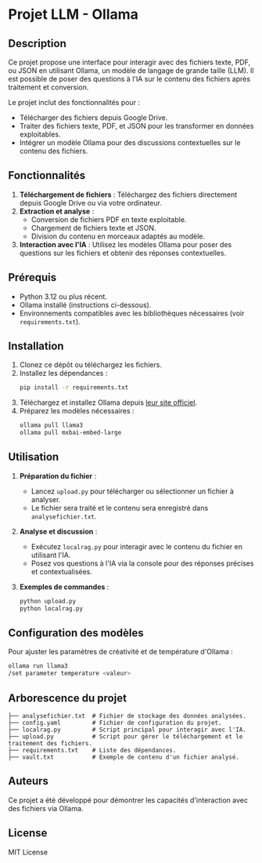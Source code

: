 
# Projet LLM - Ollama

## Description
Ce projet propose une interface pour interagir avec des fichiers texte, PDF, ou JSON en utilisant Ollama, un modèle de langage de grande taille (LLM). Il est possible de poser des questions à l'IA sur le contenu des fichiers après traitement et conversion.

Le projet inclut des fonctionnalités pour :
- Télécharger des fichiers depuis Google Drive.
- Traiter des fichiers texte, PDF, et JSON pour les transformer en données exploitables.
- Intégrer un modèle Ollama pour des discussions contextuelles sur le contenu des fichiers.

## Fonctionnalités
1. **Téléchargement de fichiers** : Téléchargez des fichiers directement depuis Google Drive ou via votre ordinateur.
2. **Extraction et analyse** :
   - Conversion de fichiers PDF en texte exploitable.
   - Chargement de fichiers texte et JSON.
   - Division du contenu en morceaux adaptés au modèle.
3. **Interaction avec l'IA** : Utilisez les modèles Ollama pour poser des questions sur les fichiers et obtenir des réponses contextuelles.

## Prérequis
- Python 3.12 ou plus récent.
- Ollama installé (instructions ci-dessous).
- Environnements compatibles avec les bibliothèques nécessaires (voir `requirements.txt`).

## Installation
1. Clonez ce dépôt ou téléchargez les fichiers.
2. Installez les dépendances :
   ```bash
   pip install -r requirements.txt
   ```
3. Téléchargez et installez Ollama depuis [leur site officiel](https://ollama.com/download).
4. Préparez les modèles nécessaires :
   ```bash
   ollama pull llama3
   ollama pull mxbai-embed-large
   ```

## Utilisation
1. **Préparation du fichier** :
   - Lancez `upload.py` pour télécharger ou sélectionner un fichier à analyser.
   - Le fichier sera traité et le contenu sera enregistré dans `analysefichier.txt`.

2. **Analyse et discussion** :
   - Exécutez `localrag.py` pour interagir avec le contenu du fichier en utilisant l'IA.
   - Posez vos questions à l'IA via la console pour des réponses précises et contextualisées.

3. **Exemples de commandes** :
   ```bash
   python upload.py
   python localrag.py
   ```

## Configuration des modèles
Pour ajuster les paramètres de créativité et de température d'Ollama :
```bash
ollama run llama3
/set parameter temperature <valeur>
```

## Arborescence du projet
```
├── analysefichier.txt  # Fichier de stockage des données analysées.
├── config.yaml         # Fichier de configuration du projet.
├── localrag.py         # Script principal pour interagir avec l'IA.
├── upload.py           # Script pour gérer le téléchargement et le traitement des fichiers.
├── requirements.txt    # Liste des dépendances.
├── vault.txt           # Exemple de contenu d'un fichier analysé.
```

## Auteurs
Ce projet a été développé pour démontrer les capacités d'interaction avec des fichiers via Ollama.

## License
MIT License
